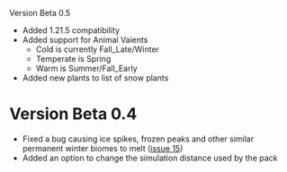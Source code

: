 Version Beta 0.5
- Added 1.21.5 compatibility
- Added support for Animal Vaients
    - Cold is currently Fall_Late/Winter
    - Temperate is Spring
    - Warm is Summer/Fall_Early
- Added new plants to list of snow plants

# Version Beta 0.4
- Fixed a bug causing ice spikes, frozen peaks and other similar permanent winter biomes to melt ([issue 15](https://github.com/slicedlime/seasons/issues/15))
- Added an option to change the simulation distance used by the pack
